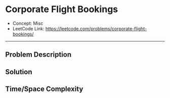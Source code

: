 # Corporate Flight Bookings

- Concept: Misc
- LeetCode Link: https://leetcode.com/problems/corporate-flight-bookings/

---

## Problem Description

## Solution

## Time/Space Complexity

